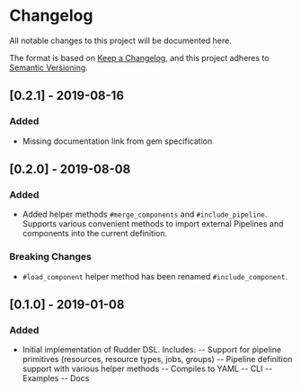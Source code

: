 # Changelog

All notable changes to this project will be documented here.

The format is based on [Keep a Changelog](https://keepachangelog.com/en/1.0.0/),
and this project adheres to [Semantic Versioning](https://semver.org/spec/v2.0.0.html).

## [0.2.1] - 2019-08-16
### Added
- Missing documentation link from gem specification

## [0.2.0] - 2019-08-08
### Added
- Added helper methods `#merge_components` and `#include_pipeline`. Supports
  various convenient methods to import external Pipelines and components
  into the current definition.

### Breaking Changes
- `#load_component` helper method has been renamed `#include_component`.
  

## [0.1.0] - 2019-01-08
### Added
- Initial implementation of Rudder DSL. Includes:
-- Support for pipeline primitives (resources, resource types, jobs, groups)
-- Pipeline definition support with various helper methods
-- Compiles to YAML
-- CLI
-- Examples
-- Docs
